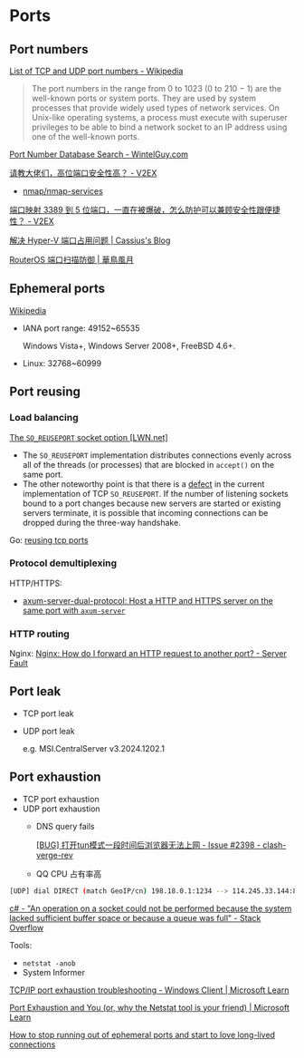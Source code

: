 # Ports
## Port numbers
[List of TCP and UDP port numbers - Wikipedia](https://en.wikipedia.org/wiki/List_of_TCP_and_UDP_port_numbers)

> The port numbers in the range from 0 to 1023 (0 to 210 − 1) are the well-known ports or system ports. They are used by system processes that provide widely used types of network services. On Unix-like operating systems, a process must execute with superuser privileges to be able to bind a network socket to an IP address using one of the well-known ports.

[Port Number Database Search - WintelGuy.com](https://wintelguy.com/port-search/)

[请教大佬们，高位端口安全性高？ - V2EX](https://www.v2ex.com/t/847273)
- [nmap/nmap-services](https://raw.githubusercontent.com/nmap/nmap/master/nmap-services)

[端口映射 3389 到 5 位端口，一直在被爆破，怎么防护可以兼顾安全性跟便捷性？ - V2EX](https://v2ex.com/t/944163)

[解决 Hyper-V 端口占用问题 | Cassius's Blog](https://www.yuweihung.com/posts/2021/hyper-v-reserved-port/)

[RouterOS 端口扫描防御 | 華鳥風月](https://blog.9-ch.com/post/homelab-ros-anti-scan/)

## Ephemeral ports
[Wikipedia](https://en.wikipedia.org/wiki/Ephemeral_port)

- IANA port range: 49152~65535

  Windows Vista+, Windows Server 2008+, FreeBSD 4.6+.

- Linux: 32768~60999

## Port reusing
### Load balancing
[The `SO_REUSEPORT` socket option \[LWN.net\]](https://lwn.net/Articles/542629/)
- The `SO_REUSEPORT` implementation distributes connections evenly across all of the threads (or processes) that are blocked in `accept()` on the same port.
- The other noteworthy point is that there is a [defect](https://lwn.net/Articles/542738/) in the current implementation of TCP `SO_REUSEPORT`. If the number of listening sockets bound to a port changes because new servers are started or existing servers terminate, it is possible that incoming connections can be dropped during the three-way handshake.

Go: [reusing tcp ports](https://seankhliao.com/blog/12020-07-04-reusing-tcp-ports/)

### Protocol demultiplexing
HTTP/HTTPS:
- [axum-server-dual-protocol: Host a HTTP and HTTPS server on the same port with `axum-server`](https://github.com/daxpedda/axum-server-dual-protocol)

### HTTP routing
Nginx: [Nginx: How do I forward an HTTP request to another port? - Server Fault](https://serverfault.com/questions/536576/nginx-how-do-i-forward-an-http-request-to-another-port)

## Port leak
- TCP port leak
- UDP port leak

  e.g. MSI.CentralServer v3.2024.1202.1

## Port exhaustion
- TCP port exhaustion
- UDP port exhaustion
  - DNS query fails

    [\[BUG\] 打开tun模式一段时间后浏览器无法上网 - Issue #2398 - clash-verge-rev](https://github.com/clash-verge-rev/clash-verge-rev/issues/2398)
  - QQ CPU 占有率高

```sh
[UDP] dial DIRECT (match GeoIP/cn) 198.18.0.1:1234 --> 114.245.33.144:8000 error: listen udp :0: bind: An operation on a socket could not be performed because the system lacked sufficient buffer space or because a queue was full.
```
[c# - "An operation on a socket could not be performed because the system lacked sufficient buffer space or because a queue was full" - Stack Overflow](https://stackoverflow.com/questions/4415175/an-operation-on-a-socket-could-not-be-performed-because-the-system-lacked-suffi)

Tools:
- `netstat -anob`
- System Informer

[TCP/IP port exhaustion troubleshooting - Windows Client | Microsoft Learn](https://learn.microsoft.com/en-us/troubleshoot/windows-client/networking/tcp-ip-port-exhaustion-troubleshooting)

[Port Exhaustion and You (or, why the Netstat tool is your friend) | Microsoft Learn](https://learn.microsoft.com/en-us/archive/blogs/askds/port-exhaustion-and-you-or-why-the-netstat-tool-is-your-friend)

[How to stop running out of ephemeral ports and start to love long-lived connections](https://blog.cloudflare.com/how-to-stop-running-out-of-ephemeral-ports-and-start-to-love-long-lived-connections/)
